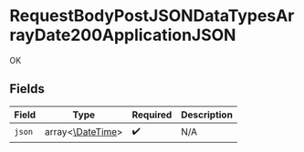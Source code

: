 # RequestBodyPostJSONDataTypesArrayDate200ApplicationJSON

OK


## Fields

| Field                                                                | Type                                                                 | Required                                                             | Description                                                          |
| -------------------------------------------------------------------- | -------------------------------------------------------------------- | -------------------------------------------------------------------- | -------------------------------------------------------------------- |
| `json`                                                               | array<[\DateTime](https://www.php.net/manual/en/class.datetime.php)> | :heavy_check_mark:                                                   | N/A                                                                  |
